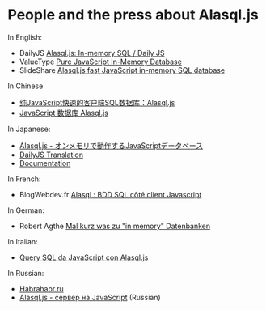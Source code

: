 # People and the press about Alasql.js

In English:

* DailyJS [Alasql.js: In-memory SQL / Daily JS](http://dailyjs.com/2014/11/06/alasql/)
* ValueType [Pure JavaScript In-Memory Database](http://valuetype.wordpress.com/2014/11/07/pure-javascript-in-memory-database/)
* SlideShare [Alasql.js fast JavaScript in-memory SQL database](http://www.slideshare.net/AndreyGershun/alasqljsfast-javascript-inmemory-sql-database)


In Chinese

* [纯JavaScript快速的客户端SQL数据库：Alasql.js](http://www.open-open.com/lib/view/open1415688317196.html)
* [JavaScript 数据库 Alasql.js](http://wap.oschina.net/p/alasql-js)

In Japanese:

* [Alasql.js - オンメモリで動作するJavaScriptデータベース](http://www.moongift.jp/2014/11/alasql-js-%E3%82%AA%E3%83%B3%E3%83%A1%E3%83%A2%E3%83%AA%E3%81%A7%E5%8B%95%E4%BD%9C%E3%81%99%E3%82%8Bjavascript%E3%83%87%E3%83%BC%E3%82%BF%E3%83%99%E3%83%BC%E3%82%B9/)
* [DailyJS Translation](http://panda.node.ws/?p=333)
* [Documentation](http://www.open-open.com/lib/view/open1415688317196.html)

In French:

* BlogWebdev.fr [Alasql : BDD SQL côté client Javascript](http://blogwebdev.fr/Alasql-BDD-SQL-cote-client-Javascript/)

In German:

* Robert Agthe [Mal kurz was zu "in memory" Datenbanken](http://robert-agthe.de/post/1415372558184-Mal-kurz-was-zu-in-memory-Datenbanken)

In Italian:

* [Query SQL da JavaScript con Alasql.js](http://blog.mrwebmaster.it/2014/11/14/query-sql-da-javascript-con-alasql-js.html)

In Russian:

* [Habrahabr.ru](http://habrahabr.ru/company/zfort/blog/242709/)
* [Alasql.js - сервер на JavaScript](http://www.slideshare.net/AndreyGershun/alasqljs-sql-javascript) (Russian)



